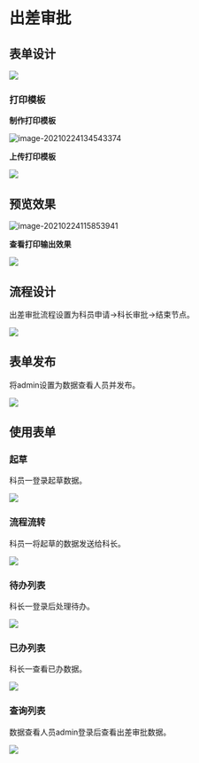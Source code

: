 #  出差审批

## 表单设计

![](images/form-field.gif)

### 打印模板

**制作打印模板**

![image-20210224134543374](images/print-template.png)

**上传打印模板**

![](images/upload-template.gif)

## 预览效果

![image-20210224115853941](images/preview.png)

**查看打印输出效果**

![](images/print-preview.gif)

## 流程设计

出差审批流程设置为科员申请->科长审批->结束节点。

![](images/flow.gif)

## 表单发布

将admin设置为数据查看人员并发布。

![](images/publish.gif)

## 使用表单

### 起草

科员一登录起草数据。

![](images/draft.gif)

### 流程流转

科员一将起草的数据发送给科长。

![](images/toFlow.gif)

### 待办列表

科长一登录后处理待办。

![](images/dealtodo.gif)

### 已办列表

科长一查看已办数据。

![](images/view-done.gif)

### 查询列表

数据查看人员admin登录后查看出差审批数据。

![](images/view-search.gif)